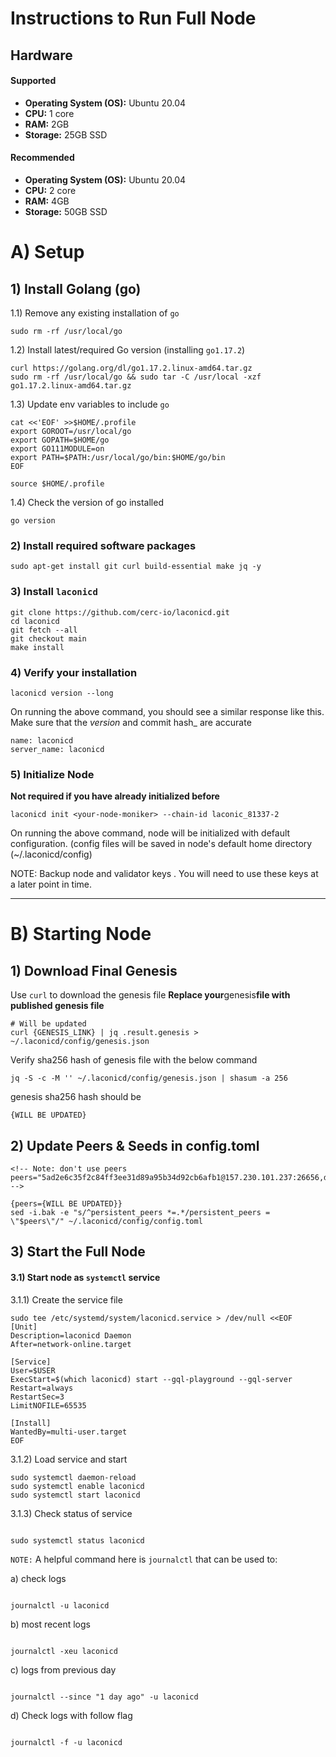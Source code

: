 # Instructions to Run Full Node

## Hardware

#### Supported

- **Operating System (OS):** Ubuntu 20.04
- **CPU:** 1 core
- **RAM:** 2GB
- **Storage:** 25GB SSD

#### Recommended

- **Operating System (OS):** Ubuntu 20.04
- **CPU:** 2 core
- **RAM:** 4GB
- **Storage:** 50GB SSD

# A) Setup

## 1) Install Golang (go)

1.1) Remove any existing installation of `go`

```
sudo rm -rf /usr/local/go
```

1.2) Install latest/required Go version (installing `go1.17.2`)

```
curl https://golang.org/dl/go1.17.2.linux-amd64.tar.gz
sudo rm -rf /usr/local/go && sudo tar -C /usr/local -xzf go1.17.2.linux-amd64.tar.gz
```

1.3) Update env variables to include `go`

```
cat <<'EOF' >>$HOME/.profile
export GOROOT=/usr/local/go
export GOPATH=$HOME/go
export GO111MODULE=on
export PATH=$PATH:/usr/local/go/bin:$HOME/go/bin
EOF

source $HOME/.profile
```

1.4) Check the version of go installed

```
go version
```

### 2) Install required software packages

```
sudo apt-get install git curl build-essential make jq -y
```

### 3) Install `laconicd`

```
git clone https://github.com/cerc-io/laconicd.git
cd laconicd
git fetch --all
git checkout main
make install
```

### 4) Verify your installation

```
laconicd version --long
```

On running the above command, you should see a similar response like this. Make sure that the *version* and commit
hash_ are accurate

```
name: laconicd
server_name: laconicd
```

### 5) Initialize Node

**Not required if you have already initialized before**

```
laconicd init <your-node-moniker> --chain-id laconic_81337-2
```

On running the above command, node will be initialized with default configuration. (config files will be saved in node's
default home directory (~/.laconicd/config)

NOTE: Backup node and validator keys . You will need to use these keys at a later point in time.

---

# B) Starting Node

## 1) Download Final Genesis

Use `curl` to download the genesis file
**Replace your**genesis**file with published genesis file**

```shell
# Will be updated
curl {GENESIS_LINK} | jq .result.genesis > ~/.laconicd/config/genesis.json
```

Verify sha256 hash of genesis file with the below command

```
jq -S -c -M '' ~/.laconicd/config/genesis.json | shasum -a 256
```

genesis sha256 hash should be

```
{WILL BE UPDATED}
```

## 2) Update Peers & Seeds in config.toml

```
<!-- Note: don't use peers
peers="5ad2e6c35f2c84ff3ee31d89a95b34d92cb6afb1@157.230.101.237:26656,defc95b08547b6ef254723ad9621967a7e819020@161.35.223.44:26656" -->

{peers={WILL BE UPDATED}}
sed -i.bak -e "s/^persistent_peers *=.*/persistent_peers = \"$peers\"/" ~/.laconicd/config/config.toml
```

## 3) Start the Full Node

#### 3.1) Start node as `systemctl` service

3.1.1) Create the service file

```
sudo tee /etc/systemd/system/laconicd.service > /dev/null <<EOF
[Unit]
Description=laconicd Daemon
After=network-online.target

[Service]
User=$USER
ExecStart=$(which laconicd) start --gql-playground --gql-server
Restart=always
RestartSec=3
LimitNOFILE=65535

[Install]
WantedBy=multi-user.target
EOF

```

3.1.2) Load service and start

```
sudo systemctl daemon-reload
sudo systemctl enable laconicd
sudo systemctl start laconicd

```

3.1.3) Check status of service

```

sudo systemctl status laconicd

```

`NOTE:`
A helpful command here is `journalctl` that can be used to:

a) check logs

```

journalctl -u laconicd

```

b) most recent logs

```

journalctl -xeu laconicd

```

c) logs from previous day

```

journalctl --since "1 day ago" -u laconicd

```

d) Check logs with follow flag

```

journalctl -f -u laconicd

```
